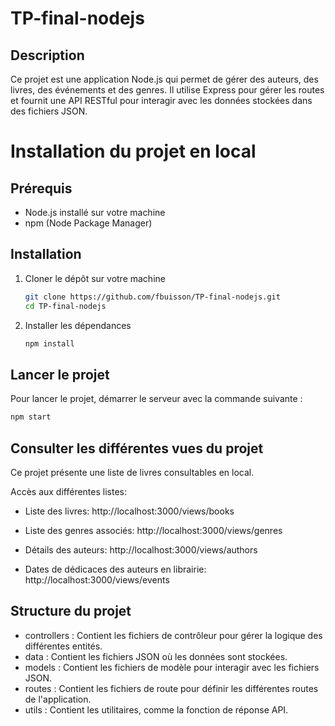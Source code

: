 # TP-final-nodejs

## Description

Ce projet est une application Node.js qui permet de gérer des auteurs, des livres, des événements et des genres. Il utilise Express pour gérer les routes et fournit une API RESTful pour interagir avec les données stockées dans des fichiers JSON.

# Installation du projet en local

## Prérequis

- Node.js installé sur votre machine
- npm (Node Package Manager)

## Installation

1. Cloner le dépôt sur votre machine

   ```bash
   git clone https://github.com/fbuisson/TP-final-nodejs.git
   cd TP-final-nodejs
   ```

2. Installer les dépendances

   ```bash
   npm install
   ```

## Lancer le projet

Pour lancer le projet, démarrer le serveur avec la commande suivante :

```bash
npm start
```

## Consulter les différentes vues du projet

Ce projet présente une liste de livres consultables en local.

Accès aux différentes listes:

- Liste des livres:
  http://localhost:3000/views/books

- Liste des genres associés:
  http://localhost:3000/views/genres

- Détails des auteurs:
  http://localhost:3000/views/authors

- Dates de dédicaces des auteurs en librairie:
  http://localhost:3000/views/events

## Structure du projet

- controllers : Contient les fichiers de contrôleur pour gérer la logique des différentes entités.
- data : Contient les fichiers JSON où les données sont stockées.
- models : Contient les fichiers de modèle pour interagir avec les fichiers JSON.
- routes : Contient les fichiers de route pour définir les différentes routes de l'application.
- utils : Contient les utilitaires, comme la fonction de réponse API.
